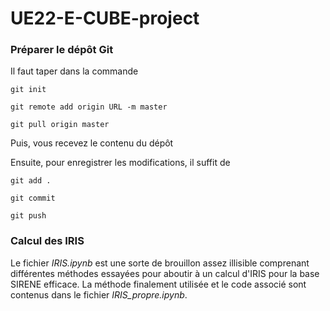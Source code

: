 # UE22-E-CUBE-project

### Préparer le dépôt Git
Il faut taper dans la commande

    git init
     
    git remote add origin URL -m master

    git pull origin master


Puis, vous recevez le contenu du dépôt

Ensuite, pour enregistrer les modifications, il suffit de

    git add .

    git commit

    git push

### Calcul des IRIS

Le fichier *IRIS.ipynb* est une sorte de brouillon assez illisible comprenant différentes méthodes essayées pour aboutir à un calcul d'IRIS pour la base SIRENE efficace. La méthode finalement utilisée et le code associé sont contenus dans le fichier *IRIS_propre.ipynb*.
